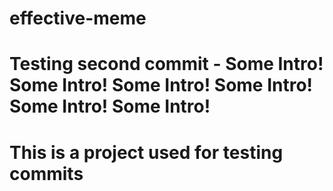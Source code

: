 # effective-meme
# Testing second commit - Some Intro! Some Intro! Some Intro! Some Intro! Some Intro! Some Intro!


# This is a project used for testing commits

